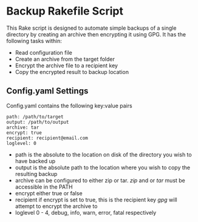 # Backup Rakefile Script
This Rake script is designed to automate simple backups of a single directory by creating an archive then encrypting it using GPG.
It has the following tasks within:

- Read configuration file
- Create an archive from the target folder
- Encrypt the archive file to a recipient key
- Copy the encrypted result to backup location


## Config.yaml Settings
Config.yaml contains the following key:value pairs

    path: /path/to/target
    output: /path/to/output
    archive: tar
    encrypt: true
    recipient: recipient@email.com
    loglevel: 0

- path is the absolute to the location on disk of the directory you wish to have backed up
- output is the absolute path to the location where you wish to copy the resulting backup
- archive can be configured to either zip or tar. _zip_ and or _tar_ must be accessible in the PATH
- encrypt either true or false
- recipient if encrypt is set to true, this is the recipient key _gpg_ will attempt to encrypt the archive to
- loglevel 0 - 4, debug, info, warn, error, fatal respectively
